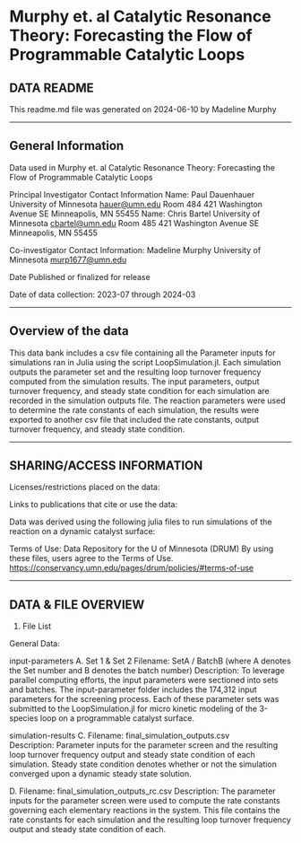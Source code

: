# Murphy et. al Catalytic Resonance Theory: Forecasting the Flow of Programmable Catalytic Loops
## DATA README

This readme.md file was generated on 2024-06-10 by Madeline Murphy

-------------------
General Information
-------------------

Data used in Murphy et. al Catalytic Resonance Theory: Forecasting the Flow of Programmable Catalytic Loops

Principal Investigator Contact Information
    Name: Paul Dauenhauer
            University of Minnesota
            hauer@umn.edu
            Room 484
            421 Washington Avenue SE 
            Minneapolis, MN 55455
    Name: Chris Bartel
            University of Minnesota
            cbartel@umn.edu
            Room 485
            421 Washington Avenue SE 
            Minneapolis, MN 55455

Co-investigator Contact Information:
    Madeline Murphy
            University of Minnesota
            murp1677@umn.edu
            
Date Published or finalized for release

Date of data collection: 2023-07 through 2024-03

--------------------
Overview of the data
--------------------
This data bank includes a csv file containing all the Parameter inputs for simulations ran in Julia using the script LoopSimulation.jl. Each simulation outputs the parameter set and the resulting loop turnover frequency computed from the simulation results. The input parameters, output turnover frequency, and steady state condition for each simulation are recorded in the simulation outputs file. The reaction parameters were used to determine the rate constants of each simulation, the results were exported to another csv file that included the rate constants, output turnover frequency, and steady state condition.
        
--------------------------
SHARING/ACCESS INFORMATION
-------------------------- 

Licenses/restrictions placed on the data:

Links to publications that cite or use the data:

Data was derived using the following julia files to run simulations of the reaction on a dynamic catalyst surface:

Terms of Use: Data Repository for the U of Minnesota (DRUM) By using these files, users agree to the Terms of Use. https://conservancy.umn.edu/pages/drum/policies/#terms-of-use


---------------------
DATA & FILE OVERVIEW
---------------------

1. File List

General Data:

input-parameters
   A. Set 1 & Set 2
   Filename: SetA / BatchB (where A denotes the Set number and B denotes the batch number)
   Description: To leverage parallel computing efforts, the input parameters were sectioned into sets and batches. The input-parameter folder includes the 174,312 input parameters for the screening process. Each of these parameter sets was submitted to the LoopSimulation.jl for micro kinetic modeling of the 3-species loop on a programmable catalyst surface.
   
simulation-results
   C. Filename: final_simulation_outputs.csv   
      Description: Parameter inputs for the parameter screen and the resulting loop turnover frequency output and steady state condition of each simulation. Steady state condition denotes whether or not the simulation converged upon a dynamic steady state solution.
   
   D. Filename: final_simulation_outputs_rc.csv
       Description: The parameter inputs for the parameter screen were used to compute the rate constants governing each elementary reactions in the system. This file contains the rate constants for each simulation and the resulting loop turnover frequency output and steady state condition of each. 

